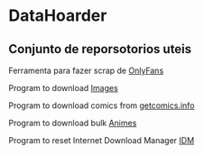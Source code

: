 # DataHoarder

## Conjunto de reporsotorios uteis

Ferramenta para fazer scrap de [OnlyFans](https://github.com/DIGITALCRIMINAL/OnlyFans)

Program to download [Images](https://github.com/mikf/gallery-dl)

Program to download comics from [getcomics.info](https://github.com/fireshaper/Omnibus)

Program to download bulk [Animes](https://github.com/Oshan96/monkey-dl)

Program to reset Internet Download Manager [IDM](https://github.com/Kurzoc/idm-trial-reset)

